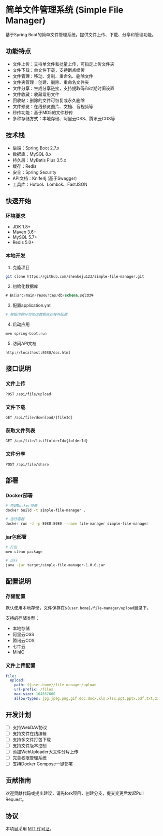 # 简单文件管理系统 (Simple File Manager)

基于Spring Boot的简单文件管理系统，提供文件上传、下载、分享和管理功能。

## 功能特点

- 文件上传：支持单文件和批量上传，可指定上传文件夹
- 文件下载：单文件下载，支持断点续传
- 文件管理：移动、复制、重命名、删除文件
- 文件夹管理：创建、删除、重命名文件夹
- 文件分享：生成分享链接，支持提取码和过期时间设置
- 文件收藏：收藏常用文件
- 回收站：删除的文件可恢复或永久删除
- 文件预览：在线预览图片、文档、音视频等
- 秒传功能：基于MD5的文件秒传
- 多种存储方式：本地存储、阿里云OSS、腾讯云COS等

## 技术栈

- 后端：Spring Boot 2.7.x
- 数据库：MySQL 8.x
- 持久层：MyBatis Plus 3.5.x
- 缓存：Redis
- 安全：Spring Security
- API文档：Knife4j (基于Swagger)
- 工具库：Hutool、Lombok、FastJSON

## 快速开始

### 环境要求

- JDK 1.8+
- Maven 3.6+
- MySQL 5.7+
- Redis 5.0+

### 本地开发

1. 克隆项目
```bash
git clone https://github.com/shenkeju123/simple-file-manager.git
```

2. 初始化数据库
```sql
# 执行src/main/resources/db/schema.sql文件
```

3. 配置application.yml
```yaml
# 根据你的环境修改数据库连接等配置
```

4. 启动应用
```bash
mvn spring-boot:run
```

5. 访问API文档
```
http://localhost:8080/doc.html
```

## 接口说明

### 文件上传

```
POST /api/file/upload
```

### 文件下载

```
GET /api/file/download/{fileId}
```

### 获取文件列表

```
GET /api/file/list?folderId={folderId}
```

### 文件分享

```
POST /api/file/share
```

## 部署

### Docker部署

```bash
# 构建Docker镜像
docker build -t simple-file-manager .

# 运行容器
docker run -d -p 8080:8080 --name file-manager simple-file-manager
```

### jar包部署

```bash
# 打包
mvn clean package

# 运行
java -jar target/simple-file-manager-1.0.0.jar
```

## 配置说明

### 存储配置

默认使用本地存储，文件保存在`${user.home}/file-manager/upload`目录下。

支持的存储类型：
- 本地存储
- 阿里云OSS
- 腾讯云COS
- 七牛云
- MinIO

### 文件上传配置

```yaml
file:
  upload:
    path: ${user.home}/file-manager/upload
    url-prefix: /files
    max-size: 104857600
    allow-types: jpg,jpeg,png,gif,doc,docx,xls,xlsx,ppt,pptx,pdf,txt,zip,rar,7z,mp3,mp4,avi,flv
```

## 开发计划

- [ ] 支持WebDAV协议
- [ ] 支持文件在线编辑
- [ ] 支持多文件打包下载
- [ ] 支持文件版本控制
- [ ] 添加WebUploader大文件分片上传
- [ ] 完善权限管理系统
- [ ] 支持Docker Compose一键部署

## 贡献指南

欢迎贡献代码或提出建议，请先fork项目，创建分支，提交变更后发起Pull Request。

## 协议

本项目采用 [MIT 许可证](LICENSE)。